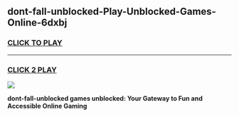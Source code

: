 
## dont-fall-unblocked-Play-Unblocked-Games-Online-6dxbj
<h3>
<a href="https://premium76.site?title=dont-fall-unblocked&ref=25A">CLICK TO PLAY</a></h3>
<hr>

<h3>
<a href="https://premium76.site?title=dont-fall-unblocked&ref=25A">CLICK 2 PLAY</a>
  
</h3>

<a href="https://premium76.site?title=dont-fall-unblocked&ref=25A"><img src="https://clearcache.store/games.png"></a>


**dont-fall-unblocked games unblocked: Your Gateway to Fun and Accessible Online Gaming**
